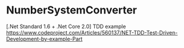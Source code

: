 # NumberSystemConverter
[.Net Standard 1.6 + .Net Core 2.0] TDD example https://www.codeproject.com/Articles/560137/NET-TDD-Test-Driven-Development-by-example-Part
